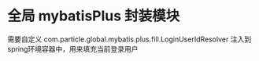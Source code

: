 # 全局 mybatisPlus 封装模块

需要自定义 com.particle.global.mybatis.plus.fill.LoginUserIdResolver 注入到spring环境容器中，用来填充当前登录用户